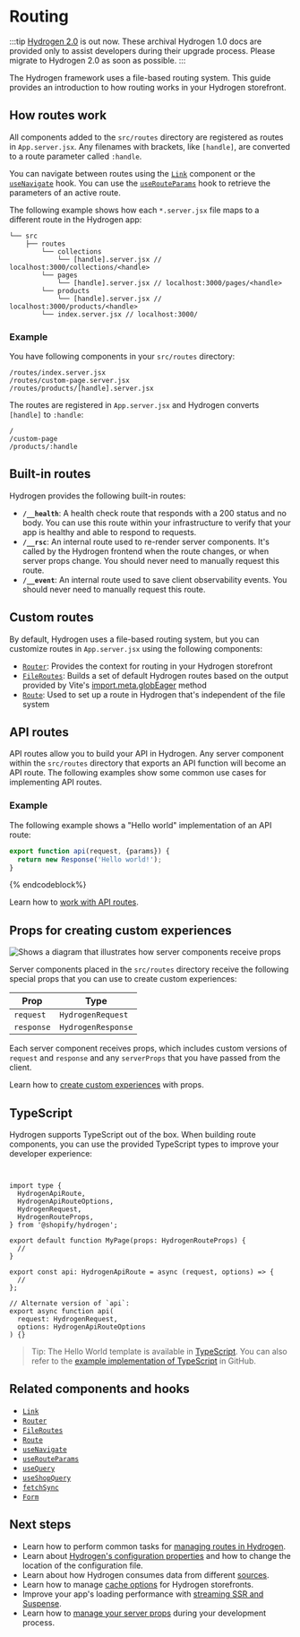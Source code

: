 # Routing


:::tip
[Hydrogen 2.0](https://hydrogen.shopify.dev) is out now. These archival Hydrogen 1.0 docs are provided only to assist developers during their upgrade process. Please migrate to Hydrogen 2.0 as soon as possible.
:::



The Hydrogen framework uses a file-based routing system. This guide provides an introduction to how routing works in your Hydrogen storefront.

## How routes work

All components added to the `src/routes` directory are registered as routes in `App.server.jsx`. Any filenames with brackets, like `[handle]`, are converted to a route parameter called `:handle`.

You can navigate between routes using the [`Link`](/docs/components/framework/link/) component or the [`useNavigate`](/docs/hooks/framework/usenavigate/) hook. You can use the [`useRouteParams`](/docs/hooks/framework/userouteparams/) hook to retrieve the parameters of an active route.

The following example shows how each `*.server.jsx` file maps to a different route in the Hydrogen app:

```
└── src
    ├── routes
        └── collections
            └── [handle].server.jsx // localhost:3000/collections/<handle>
        └── pages
            └── [handle].server.jsx // localhost:3000/pages/<handle>
        └── products
            └── [handle].server.jsx // localhost:3000/products/<handle>
        └── index.server.jsx // localhost:3000/
```



### Example

You have following components in your `src/routes` directory:

```
/routes/index.server.jsx
/routes/custom-page.server.jsx
/routes/products/[handle].server.jsx
```



The routes are registered in `App.server.jsx` and Hydrogen converts `[handle]` to `:handle`:

```
/
/custom-page
/products/:handle
```



## Built-in routes

Hydrogen provides the following built-in routes:

- **`/__health`**: A health check route that responds with a 200 status and no body. You can use this route within your infrastructure to verify that your app is healthy and able to respond to requests.
- **`/__rsc`**: An internal route used to re-render server components. It's called by the Hydrogen frontend when the route changes, or when server props change. You should never need to manually request this route.
- **`/__event`**: An internal route used to save client observability events. You should never need to manually request this route.

## Custom routes

By default, Hydrogen uses a file-based routing system, but you can customize routes in `App.server.jsx` using the following components:

- [`Router`](/docs/components/framework/router/): Provides the context for routing in your Hydrogen storefront
- [`FileRoutes`](/docs/components/framework/fileroutes/): Builds a set of default Hydrogen routes based on the output provided by Vite's [import.meta.globEager](https://vitejs.dev/guide/features.html.md#glob-import) method
- [`Route`](/docs/components/framework/route/): Used to set up a route in Hydrogen that's independent of the file system

## API routes

API routes allow you to build your API in Hydrogen. Any server component within the `src/routes` directory that exports an API function will become an API route. The following examples show some common use cases for implementing API routes.

### Example

The following example shows a "Hello world" implementation of an API route:

```jsx
export function api(request, {params}) {
  return new Response('Hello world!');
}
```

{% endcodeblock%}

Learn how to [work with API routes](/docs/tutorials/routing/manage-routes.md#api-routes).

## Props for creating custom experiences

![Shows a diagram that illustrates how server components receive props](https://shopify.dev/assets/custom-storefronts/hydrogen/hydrogen-pages.png)

Server components placed in the `src/routes` directory receive the following special props that you can use to create custom experiences:

| Prop       | Type               |
| ---------- | ------------------ |
| `request`  | `HydrogenRequest`  |
| `response` | `HydrogenResponse` |

Each server component receives props, which includes custom versions of `request` and `response` and any `serverProps` that you have passed from the client.

Learn how to [create custom experiences](/docs/tutorials/routing/manage-routes.md#create-custom-experiences-with-props) with props.

## TypeScript

Hydrogen supports TypeScript out of the box. When building route components, you can use the provided TypeScript types to improve your developer experience:

```tsx


import type {
  HydrogenApiRoute,
  HydrogenApiRouteOptions,
  HydrogenRequest,
  HydrogenRouteProps,
} from '@shopify/hydrogen';

export default function MyPage(props: HydrogenRouteProps) {
  //
}

export const api: HydrogenApiRoute = async (request, options) => {
  //
};

// Alternate version of `api`:
export async function api(
  request: HydrogenRequest,
  options: HydrogenApiRouteOptions
) {}
```



> Tip:
> The Hello World template is available in [TypeScript](/docs/tutorials/getting-started/templates.md#hello-world-template). You can also refer to the [example implementation of TypeScript](https://github.com/Shopify/hydrogen/tree/main/examples/typescript) in GitHub.

## Related components and hooks

- [`Link`](/docs/components/framework/link/)
- [`Router`](/docs/components/framework/router/)
- [`FileRoutes`](/docs/components/framework/fileroutes/)
- [`Route`](/docs/components/framework/route/)
- [`useNavigate`](/docs/hooks/framework/usenavigate/)
- [`useRouteParams`](/docs/hooks/framework/userouteparams/)
- [`useQuery`](/docs/hooks/global/usequery/)
- [`useShopQuery`](/docs/hooks/global/useshopquery/)
- [`fetchSync`](/docs/hooks/global/fetchsync/)
- [`Form`](/docs/components/framework/form/)

## Next steps

- Learn how to perform common tasks for [managing routes in Hydrogen](/docs/tutorials/routing/manage-routes/).
- Learn about [Hydrogen's configuration properties](/docs/tutorials/configuration/) and how to change the location of the configuration file.
- Learn about how Hydrogen consumes data from different [sources](/docs/tutorials/data-sources/).
- Learn how to manage [cache options](/docs/tutorials/querying/cache/) for Hydrogen storefronts.
- Improve your app's loading performance with [streaming SSR and Suspense](/docs/tutorials/streaming-ssr/).
- Learn how to [manage your server props](/docs/tutorials/server-props/) during your development process.
